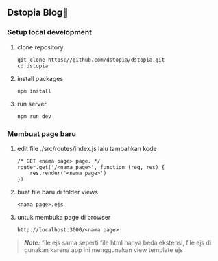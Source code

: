 ## Dstopia Blog👋
  

### Setup local development

1. clone repository

    ```
    git clone https://github.com/dstopia/dstopia.git
    cd dstopia
    ```

2. install packages

    ```
    npm install
    ```

3. run server
    ```
    npm run dev
    ```

### Membuat page baru

1. edit file ./src/routes/index.js lalu tambahkan kode
    ```
    /* GET <nama page> page. */
    router.get('/<nama page>', function (req, res) {
        res.render('<nama page>')
    })
    ```
2. buat file baru di folder views 
    ```
    <nama page>.ejs
    ```
3. untuk membuka page di browser
    ```
    http://localhost:3000/<nama page>
    ```
> **_Note:_** file ejs sama seperti file html hanya beda ekstensi, file ejs di gunakan karena app ini menggunakan view template ejs